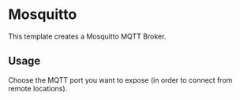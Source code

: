 # Mosquitto

This template creates a Mosquitto MQTT Broker.

## Usage

Choose the MQTT port you want to expose (in order to connect from remote locations).